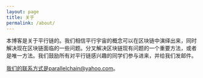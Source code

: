 ```yaml
---
layout: page
title: 关于
permalink: /about/
---
```


本博客是关于平行链的。我们相信平行宇宙的概念可以在区块链中演绎出来，同时解决现在区块链面临的一些问题。分叉解决区块链现有问题的一个重要方法，或者是唯一方法。我们鼓励所有对平行链感兴趣的同学们参与进来，并给我们发邮件。

我们的联系方式是parallelchain@yahoo.com。
